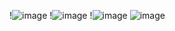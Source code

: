 !![image](https://user-images.githubusercontent.com/106466382/195995678-c3562092-1e42-412d-95f2-8f038ec254ce.png)
!![image](https://user-images.githubusercontent.com/106466382/195995696-37950de2-288b-4a03-aa0e-a9d60d8aabf5.png)
!![image](https://user-images.githubusercontent.com/106466382/195995708-cced7075-f6b1-42c0-a3a6-13c3e7d2aecf.png)
![image](https://user-images.githubusercontent.com/106466382/195995724-7a771dba-f7dc-4ede-a2fc-27ae1ab45b57.png)

